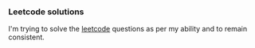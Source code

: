 ### Leetcode solutions
I'm trying to solve the [leetcode](https://leetcode.com/problemset/all/) questions as per my ability and to remain consistent.
